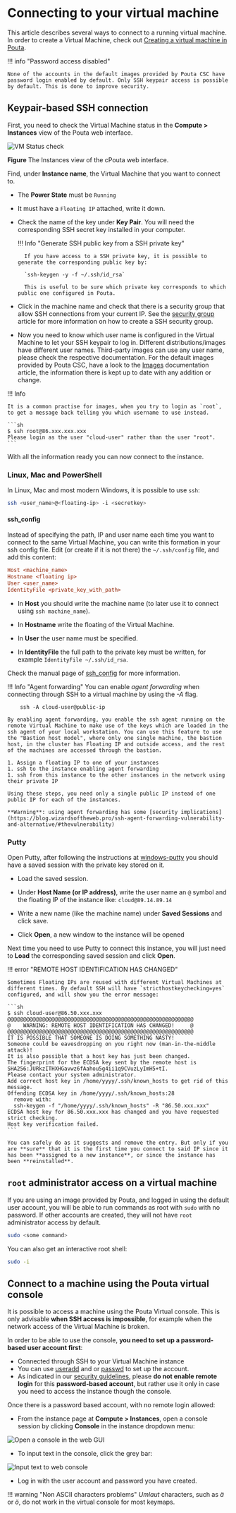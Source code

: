 # Connecting to your virtual machine

This article describes several ways to connect to a running virtual machine. In order to create a Virtual Machine, check out [Creating a virtual machine in Pouta](../launch-vm-from-web-gui/).

!!! info "Password access disabled"

    None of the accounts in the default images provided by Pouta CSC have password login enabled by default. Only SSH keypair access is possible by default. This is done to improve security.

## Keypair-based SSH connection

First, you need to check the Virtual Machine status in the **Compute > Instances** view of the Pouta web interface.

![VM Status check](../../img/pouta-instance-details.png)

**Figure** The Instances view of the cPouta web interface.

Find, under **Instance name**, the Virtual Machine that you want to connect to.

* The **Power State** must be `Running`

* It must have a `Floating IP` attached, write it down.

* Check the name of the key under **Key Pair**. You will need the corresponding SSH secret key installed in your computer.

    !!! Info "Generate SSH public key from a SSH private key"

        If you have access to a SSH private key, it is possible to generate the corresponding public key by:

        `ssh-keygen -y -f ~/.ssh/id_rsa`

        This is useful to be sure which private key corresponds to which public one configured in Pouta.

* Click in the machine name and check that there is a security group that allow SSH connections from your current IP. See the [security group](../launch-vm-from-web-gui/#firewalls-and-security-groups) article for more information on how to create a SSH security group.

* Now you need to know which user name is configured in the Virtual Machine to let your SSH keypair to log in. Different distributions/images have different user names. Third-party images can use any user name, please check the respective documentation. For the default images provided by Pouta CSC, have a look to the [Images](./images.md#images) documentation article, the information there is kept up to date with any addition or change.

!!! Info

    It is a common practise for images, when you try to login as `root`, to get a message back telling you which username to use instead.

    ```sh
    $ ssh root@86.xxx.xxx.xxx               
    Please login as the user "cloud-user" rather than the user "root".
    ```

With all the information ready you can now connect to the instance.

### Linux, Mac and PowerShell

In Linux, Mac and most modern Windows, it is possible to use `ssh`:

```sh
ssh <user_name>@<floating-ip> -i <secretkey>
```

#### ssh_config

Instead of specifying the path, IP and user name each time you want to connect to the same Virtual Machine, you can write this formation in your ssh config file. Edit (or create if it is not there) the `~/.ssh/config` file, and add this content:

```ini
Host <machine_name>
Hostname <floating ip>
User <user_name>
IdentityFile <private_key_with_path>
```

* In **Host** you should write the machine name (to later use it to connect using `ssh machine_name`).

* In **Hostname** write the floating of the Virtual Machine.

* In **User** the user name must be specified.

* In **IdentityFile** the full path to the private key must be written, for example `IdentityFile ~/.ssh/id_rsa`.

Check the manual page of [ssh_config](https://linux.die.net/man/5/ssh_config) for more information.

!!! Info "Agent forwarding"
    You can enable *agent forwarding* when connecting through SSH to a virtual machine by using the *-A* flag.

        ssh -A cloud-user@public-ip

    By enabling agent forwarding, you enable the ssh agent running on the remote Virtual Machine to make use of the keys which are loaded in the ssh agent of your local workstation. You can use this feature to use the "Bastion host model", where only one single machine, the bastion host, in the cluster has Floating IP and outside access, and the rest of the machines are accessed through the bastion. 
    
    1. Assign a floating IP to one of your instances
    1. ssh to the instance enabling agent forwarding
    1. ssh from this instance to the other instances in the network using their private IP
    
    Using these steps, you need only a single public IP instead of one public IP for each of the instances.

    **Warning**: using agent forwarding has some [security implications](https://blog.wizardsoftheweb.pro/ssh-agent-forwarding-vulnerability-and-alternative/#thevulnerability) 

### Putty

Open Putty, after following the instructions at [windows-putty](/cloud/pouta/launch-vm-from-web-gui/#windows-putty) you should have a saved session with the private key stored on it.

* Load the saved session.

* Under **Host Name (or IP address)**, write the user name an `@` symbol and the floating IP of the instance like: `cloud@89.14.89.14`

* Write a new name (like the machine name) under **Saved Sessions** and click save.

* Click **Open**, a new window to the instance will be opened

Next time you need to use Putty to connect this instance, you will just need to **Load** the corresponding saved session and click **Open**.

!!! error "REMOTE HOST IDENTIFICATION HAS CHANGED"

    Sometimes Floating IPs are reused with different Virtual Machines at different times. By default SSH will have `stricthostkeychecking=yes` configured, and will show you the error message:

    ```sh
    $ ssh cloud-user@86.50.xxx.xxx
    @@@@@@@@@@@@@@@@@@@@@@@@@@@@@@@@@@@@@@@@@@@@@@@@@@@@@@@@@@@
    @    WARNING: REMOTE HOST IDENTIFICATION HAS CHANGED!     @
    @@@@@@@@@@@@@@@@@@@@@@@@@@@@@@@@@@@@@@@@@@@@@@@@@@@@@@@@@@@
    IT IS POSSIBLE THAT SOMEONE IS DOING SOMETHING NASTY!
    Someone could be eavesdropping on you right now (man-in-the-middle attack)!
    It is also possible that a host key has just been changed.
    The fingerprint for the ECDSA key sent by the remote host is
    SHA256:JURkzITHXHGavwz6fAahou5g4ii1q9CVuzLyImH5+tI.
    Please contact your system administrator.
    Add correct host key in /home/yyyy/.ssh/known_hosts to get rid of this message.
    Offending ECDSA key in /home/yyyy/.ssh/known_hosts:28
      remove with:
      ssh-keygen -f "/home/yyyy/.ssh/known_hosts" -R "86.50.xxx.xxx"
    ECDSA host key for 86.50.xxx.xxx has changed and you have requested strict checking.
    Host key verification failed.
    ```

    You can safely do as it suggests and remove the entry. But only if you are **sure** that it is the first time you connect to said IP since it has been **assigned to a new instance**, or since the instance has been **reinstalled**.

## `root` administrator access on a virtual machine

If you are using an image provided by Pouta, and logged in using the default user account, you will be able to run commands as root with `sudo` with no password. If other accounts are created, they will not have `root` administrator access by default.

```sh
sudo <some command>
```

You can also get an interactive root shell:

```sh
sudo -i
```

## Connect to a machine using the Pouta virtual console

It is possible to access a machine using the Pouta Virtual console. This is only advisable **when SSH access is impossible**, for example when the network access of the Virtual Machine is broken.

In order to be able to use the console, **you need to set up a password-based user account first**:

* Connected through SSH to your Virtual Machine instance
* You can use [useradd](https://linux.die.net/man/8/useradd) and or [passwd](https://linux.die.net/man/1/passwd) to set up the account. 
* As indicated in our [security guidelines](../security/#disable-password-login-use-keys), please **do not enable remote login** for this **password-based account**, but rather use it only in case you need to access the instance though the console.

Once there is a password based account, with no remote login allowed:

* From the instance page at **Compute > Instances**, open a console session by clicking **Console** in the instance dropdown menu:

![Open a console in the web GUI](../../img/console-button-horizon.png)

* To input text in the console, click the grey bar:

![Input text to web console](../../img/pouta-instances-terminal.png)

* Log in with the user account and password you have created.

!!! warning "Non ASCII characters problems"
    *Umlaut* characters, such as *ä* or *ö*, do not work in the virtual 
    console for most keymaps.

